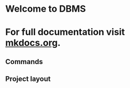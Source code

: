# Welcome to DBMS

# For full documentation visit [mkdocs.org](https://www.mkdocs.org).

## Commands

## Project layout
